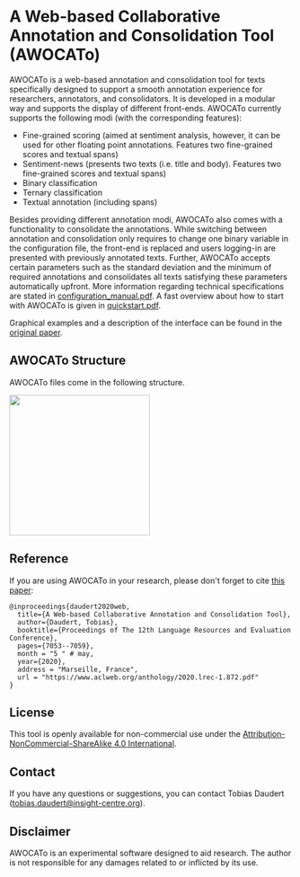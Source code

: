 # A Web-based Collaborative Annotation and Consolidation Tool (AWOCATo)

AWOCATo is a web-based annotation and consolidation tool for texts specifically designed to support a smooth annotation experience for researchers, annotators, and consolidators. It is developed in a modular way and supports the display of different front-ends. AWOCATo currently supports the following modi (with the corresponding features):
- Fine-grained scoring (aimed at sentiment analysis, however, it can be used for other floating point annotations. Features two fine-grained scores and textual spans)
- Sentiment-news (presents two texts (i.e. title and body). Features two fine-grained scores and textual spans)
- Binary classification
- Ternary classification
- Textual annotation (including spans)

Besides providing different annotation modi, AWOCATo also comes with a functionality to consolidate the annotations. While switching between annotation and consolidation only requires to change one binary variable in the configuration file, the front-end is replaced and users logging-in are presented with previously annotated texts. Further, AWOCATo accepts certain parameters such as the standard deviation and the minimum of required annotations and consolidates all texts satisfying these parameters automatically upfront. More information regarding technical specifications are stated in [configuration_manual.pdf](https://github.com/TDaudert/AWOCATo/configuration_manual.pdf). A fast overview about how to start with AWOCATo is given in [quickstart.pdf](https://github.com/TDaudert/AWOCATo/quickstart.pdf).

Graphical examples and a description of the interface can be found in the [original paper](https://www.aclweb.org/anthology/2020.lrec-1.872.pdf). 

## AWOCATo Structure

AWOCATo files come in the following structure. 

<img src="https://github.com/TDaudert/AWOCATo/AWOCATo_structure.png"  width="250">


## Reference 
If you are using AWOCATo in your research, please don't forget to cite [this paper](https://www.aclweb.org/anthology/2020.lrec-1.872.pdf):

~~~
@inproceedings{daudert2020web,
  title={A Web-based Collaborative Annotation and Consolidation Tool},
  author={Daudert, Tobias},
  booktitle={Proceedings of The 12th Language Resources and Evaluation Conference},
  pages={7053--7059},
  month = "5 " # may,
  year={2020},
  address = "Marseille, France",
  url = "https://www.aclweb.org/anthology/2020.lrec-1.872.pdf"
}
~~~
## License 
This tool is openly available for non-commercial use under the [Attribution-NonCommercial-ShareAlike 4.0 International](https://creativecommons.org/licenses/by-nc-sa/4.0/).

## Contact 
If you have any questions or suggestions, you can contact Tobias Daudert (tobias.daudert@insight-centre.org).

## Disclaimer 
AWOCATo is an experimental software designed to aid research. The author is not responsible for any damages related to or inflicted by its use.